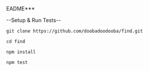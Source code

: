 EADME***

--Setup & Run Tests--

```git clone https://github.com/doobadoodooba/find.git```

```cd find```

```npm install```

```npm test```
